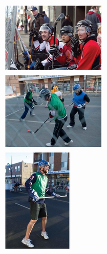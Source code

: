 ![street-hockey-1](/uploads/street-hockey-1.jpg)

![street-hockey-3](/uploads/street-hockey-3.jpg)

![street-hockey-2](/uploads/street-hockey-2.jpg)
